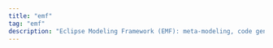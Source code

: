 ```yaml
---
title: "emf"
tag: "emf"
description: "Eclipse Modeling Framework (EMF): meta‑modeling, code generation, validation, and ecosystem best practices."
---
```

